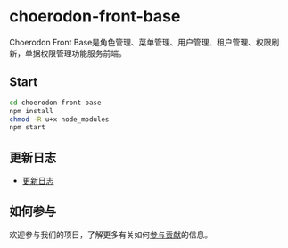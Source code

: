 # choerodon-front-base

Choerodon Front Base是角色管理、菜单管理、用户管理、租户管理、权限刷新，单据权限管理功能服务前端。
 
## Start

``` bash
cd choerodon-front-base
npm install
chmod -R u+x node_modules
npm start
```

## 更新日志

- [更新日志](./CHANGELOG.zh-CN.md)


## 如何参与

欢迎参与我们的项目，了解更多有关如何[参与贡献](https://github.com/choerodon/choerodon/blob/master/CONTRIBUTING.md)的信息。